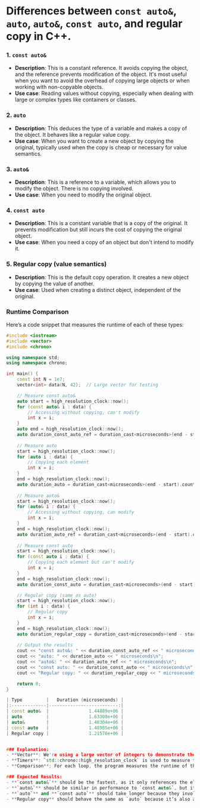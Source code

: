 # Differences between `const auto&`, `auto`, `auto&`, `const auto`, and regular copy in C++.

### 1. **`const auto&`**
- **Description**: This is a constant reference. It avoids copying the object, and the reference prevents modification of the object. It's most useful when you want to avoid the overhead of copying large objects or when working with non-copyable objects.
- **Use case**: Reading values without copying, especially when dealing with large or complex types like containers or classes.

### 2. **`auto`**
- **Description**: This deduces the type of a variable and makes a copy of the object. It behaves like a regular value copy.
- **Use case**: When you want to create a new object by copying the original, typically used when the copy is cheap or necessary for value semantics.

### 3. **`auto&`**
- **Description**: This is a reference to a variable, which allows you to modify the object. There is no copying involved.
- **Use case**: When you need to modify the original object.

### 4. **`const auto`**
- **Description**: This is a constant variable that is a copy of the original. It prevents modification but still incurs the cost of copying the original object.
- **Use case**: When you need a copy of an object but don't intend to modify it.

### 5. **Regular copy (value semantics)**
- **Description**: This is the default copy operation. It creates a new object by copying the value of another.
- **Use case**: Used when creating a distinct object, independent of the original.

### Runtime Comparison

Here’s a code snippet that measures the runtime of each of these types:

```cpp
#include <iostream>
#include <vector>
#include <chrono>

using namespace std;
using namespace chrono;

int main() {
    const int N = 1e7;
    vector<int> data(N, 42);  // Large vector for testing

    // Measure const auto&
    auto start = high_resolution_clock::now();
    for (const auto& i : data) {
        // Accessing without copying, can't modify
        int x = i;
    }
    auto end = high_resolution_clock::now();
    auto duration_const_auto_ref = duration_cast<microseconds>(end - start).count();
    
    // Measure auto
    start = high_resolution_clock::now();
    for (auto i : data) {
        // Copying each element
        int x = i;
    }
    end = high_resolution_clock::now();
    auto duration_auto = duration_cast<microseconds>(end - start).count();
    
    // Measure auto&
    start = high_resolution_clock::now();
    for (auto& i : data) {
        // Accessing without copying, can modify
        int x = i;
    }
    end = high_resolution_clock::now();
    auto duration_auto_ref = duration_cast<microseconds>(end - start).count();
    
    // Measure const auto
    start = high_resolution_clock::now();
    for (const auto i : data) {
        // Copying each element but can't modify
        int x = i;
    }
    end = high_resolution_clock::now();
    auto duration_const_auto = duration_cast<microseconds>(end - start).count();

    // Regular copy (same as auto)
    start = high_resolution_clock::now();
    for (int i : data) {
        // Regular copy
        int x = i;
    }
    end = high_resolution_clock::now();
    auto duration_regular_copy = duration_cast<microseconds>(end - start).count();
    
    // Output the results
    cout << "const auto&: " << duration_const_auto_ref << " microseconds\n";
    cout << "auto: " << duration_auto << " microseconds\n";
    cout << "auto&: " << duration_auto_ref << " microseconds\n";
    cout << "const auto: " << duration_const_auto << " microseconds\n";
    cout << "Regular copy: " << duration_regular_copy << " microseconds\n";

    return 0;
}

| Type         |   Duration (microseconds) |
|:-------------|--------------------------:|
| const auto&  |               1.44889e+06 |
| auto         |               1.63308e+06 |
| auto&        |               1.48304e+06 |
| const auto   |               1.48985e+06 |
| Regular copy |               1.21576e+06 |


### Explanation:
- **Vector**: We're using a large vector of integers to demonstrate the difference in performance for each type.
- **Timers**: `std::chrono::high_resolution_clock` is used to measure the time each loop takes.
- **Comparison**: For each loop, the program measures the runtime of the different type usage (`const auto&`, `auto`, `auto&`, `const auto`, and regular copy).

### Expected Results:
- **`const auto&`** should be the fastest, as it only references the elements without copying them.
- **`auto&`** should be similar in performance to `const auto&`, but it allows modification.
- **`auto`** and **`const auto`** should take longer because they involve copying each element.
- **Regular copy** should behave the same as `auto` because it’s also a value copy.


